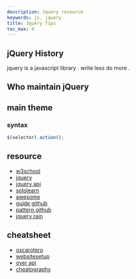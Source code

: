 ```yaml
---
description: Jquery resource
keywords: js, jquery
title: Jquery Tips
toc_max: 4
---
```

## jQuery History

jquery is a javascript library . write less do more .



## Who maintain jQuery


## main theme

### syntax

```js
$(selector).action();
```


## resource

* [w3school](https://www.w3schools.com/jquery/default.asp)
* [jquery](https://learn.jquery.com/)
* [jquery api](http://api.jquery.com/)
* [sololearn](https://www.sololearn.com/Course/jQuery/)
* [awesome](https://github.com/petk/awesome-jquery)
* [guide github](https://github.com/voorhoede/jquery-style-guide)
* [pattern github](https://github.com/jquery-boilerplate/jquery-patterns)
* [jquery rain](http://www.jqueryrain.com/)

## cheatsheet

* [oscarotero](https://oscarotero.com/jquery/)
* [websitesetup](https://websitesetup.org/wp-content/uploads/2017/01/wsu-jquery-cheat-sheet.pdf)
* [over api](http://overapi.com/jquery)
* [cheatography](https://www.cheatography.com/luigi0555/cheat-sheets/jquery/)
